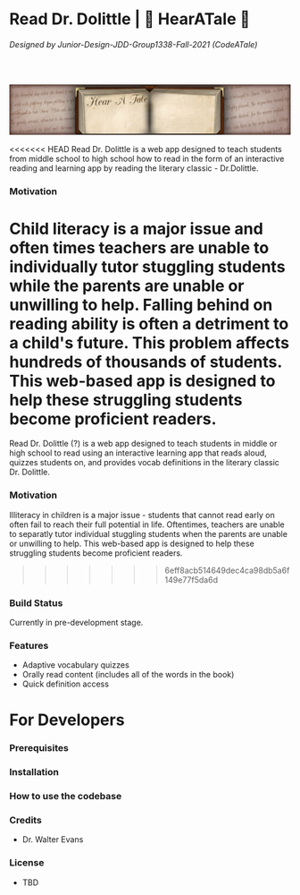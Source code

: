 # Read Dr. Dolittle | 🔖 HearATale 📖
###### Designed by Junior-Design-JDD-Group1338-Fall-2021 (CodeATale)

&nbsp;

![HearATale Banner](https://github.com/BrainyEducation/HearATale/blob/master/images/bookbanner.jpg)

<<<<<<< HEAD
Read Dr. Dolittle is a web app designed to teach students from middle school to high school how to read in the form of an interactive reading and learning app by reading the literary classic - Dr.Dolittle. 

### Motivation
Child literacy is a major issue and often times teachers are unable to individually tutor stuggling students while the parents are unable or unwilling to help. Falling behind on reading ability is often a detriment to a child's future. This problem affects hundreds of thousands of students. This web-based app is designed to help these struggling students become proficient readers.
=======
Read Dr. Dolittle (?) is a web app designed to teach students in middle or high school to read using an interactive learning app that reads aloud, quizzes students on, and provides vocab definitions in the literary classic Dr. Dolittle. 

### Motivation
Illiteracy in children is a major issue - students that cannot read early on often fail to reach their full potential in life. Oftentimes, teachers are unable to separatly tutor individual stuggling students when the parents are unable or unwilling to help. This web-based app is designed to help these struggling students become proficient readers.
>>>>>>> 6eff8acb514649dec4ca98db5a6f149e77f5da6d

### Build Status
Currently in pre-development stage.

### Features
 - Adaptive vocabulary quizzes
 - Orally read content (includes all of the words in the book)
 - Quick definition access

# For Developers

### Prerequisites

### Installation

### How to use the codebase

### Credits
 - Dr. Walter Evans

### License
 - TBD



